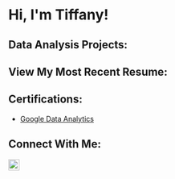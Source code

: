 <h1>Hi, I'm Tiffany!</h1>

<h2>Data Analysis Projects:</h2>

<h2>View My Most Recent Resume:</h2>

<h2>Certifications:</h2>

- [Google Data Analytics](https://github.com/tiffanyEspinosa/tiffanyEspinosa/assets/133139483/bf0125ba-6959-40a7-a170-d1f0f652089f)

<h2>Connect With Me:</h2>

[<img align="left" alt="TiffanyEspinosa | LinkedIn" width="22px" src="https://cdn.jsdelivr.net/npm/simple-icons@v3/icons/linkedin.svg" />][linkedin]

[linkedin]: https://www.linkedin.com/in/tiffany-mueller-3010371b7/
